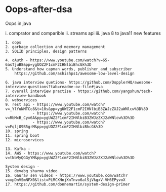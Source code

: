 # Oops-after-dsa
Oops in java

i. comprator and comparible
ii.	streams api
iii.	java 8 to java11  new features
	
	
	1. oops
	2. garbage collection and meemory management
	3. SOLID principles, design patterns 

	4. oAuth - https://www.youtube.com/watch?v=65-6asTjuB8&pp=ygUOZ2F1cmF2IHNlbiBhcGk%3D	
	5. Understand how capman words, publisher and subscriber
		https://github.com/ashishps1/awesome-low-level-design
	
	6. java interview quetions- https://github.com/DopplerHQ/awesome-interview-questions?tab=readme-ov-file#java
	7. overall interview practise - https://github.com/yangshun/tech-interview-handbook
	8. webservices
	9. rest api - https://www.youtube.com/watch?v=_YlYuNMTCc8&t=10s&pp=ygUWZ2F1cmF2IHNlbiB3ZWJzZXJ2aWNlcw%3D%3D
				- https://www.youtube.com/watch?v=RbMxB_Cyx6A&pp=ygUWZ2F1cmF2IHNlbiB3ZWJzZXJ2aWNlcw%3D%3D
				- https://www.youtube.com/watch?v=FqljO9B5grM&pp=ygUOZ2F1cmF2IHNlbiBhcGk%3D
	10. spring 
	11. spring boot
	12. microservices
	
	13. Kafka - 
	14. AWS - https://www.youtube.com/watch?v=tNbMyQGGyYM&pp=ygUWZ2F1cmF2IHNlbiB3ZWJzZXJ2aWNlcw%3D%3D
	
	System design - 
	15. devabg sharma video
	16. Gaurav sen videos - https://www.youtube.com/watch?v=xpDnVSmNFX0&list=PLMCXHnjXnTnvo6alSjVkgxV-VH6EPyvoX
	17. https://github.com/donnemartin/system-design-primer
